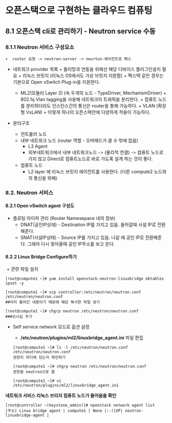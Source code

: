 # 오픈스택으로 구현하는 클라우드 컴퓨팅

## 8.1 오픈스택 cli로 관리하기 - Neutron service 수동 

### 8.1.1 Neutron 서비스 구성요소

	+  router 요청 -> neutron-server -> neurton-에이전트로 패스
 +  네트워크 provider 목록
    	+  물리망과 연동을 위해선 해당 디바이스 플러그인설치 필요
        	+  리눅스 브릿지 (리눅스 OS에서도 가상 브릿지 지원함)
            	+  팩스택 같은 경우는 기본으로 Open vSwitch Plug-in을 지원한다.
     +  ML2(모듈러 Layer 2)  (속 두개의 노드 - TypeDriver, MechanismDriver)
        	+  802.1q Vlan tagging을 사용해 네트워크의 트래픽을 분리한다.
           	+  컴퓨트 노드를 분리하더라도 인스턴스간의 통신은 router을 통해 가능하다.
                   	+  VLAN (확장형 VxLAN)
                 	+  이렇게 하나의 오픈스택안에 다양하게 적용이 가능하다.

+ 분리구조
  + 컨트롤러 노드
  + 내부 네트워크 노드 (router 역할 - 오버헤드가 클 수 밖에 없음)
    + L3 Agent
    + 외부네트워크에서 내부 네트워크노드 -> (물리적 연결) -> 컴퓨트 노드로 가지 않고 Direct로 컴퓨트노드로 바로 가도록 설계 하는 것이 좋다. 
  + 컴퓨트 노드
    + L2 layer 에 리눅스 브릿지 에이전트를 사용한다. (다른 compute2 노드와의 통신을 위해)	

### 8.2. Neutron 서비스

#### 8.2.1 Open vSwitch agent 구성도

+ 플로팅 아이피 관리 (Router Namesepace 내의 정보)
  + DNAT(공인IP상태) - Destination IP를 가지고 있음. 들어갈때 사설 IP로 전환해준다.
  + SNAT(사설IP상태) - Source IP를 가지고 있음. 나갈 때 공인 IP로 전환해준다. 그래야 다시 찾아올때 공인 IP주소를 보고 온다.

#### 8.2.2  Linux Bridge Configure하기

​	+ 관련 파일 설치

```
[root@compute1 ~]# yum install openstack-neutron-linuxbridge ebtables ipset -y

[root@compute1 ~]# scp controller:/etc/neutron/neutron.conf  /etc/neutron/neutron.conf
##이미 들어간 내용이기 때문에 해당 복사한 파일 넣기

[root@compute1 ~]# chgrp neutron /etc/neutron/neutron.conf
###오너십 주기
```

+ Self service network 모드로 옵션 설정

  + **/etc/neutron/plugins/ml2/linuxbridge_agent.ini** 파일 편집

  ```
  [root@compute1 ~]# ls -l /etc/neutron/neutron.conf  /etc/neutron/neutron.conf
  권한이 어디에 있는지 확인하기
  
  [root@compute1 ~]# chgrp neutron /etc/neutron/neutron.conf
  권한을 neutron으로 줌
  
  [root@compute1 ~]# vi /etc/neutron/plugins/ml2/linuxbridge_agent.ini
  ```

  

**네트워크 서비스 리눅스 브리지 컴퓨트 노드가 들어옴을 확인**

```
[root@controller ~(keystone_admin)]# openstack network agent list
|주소| Linux bridge agent | compute1 | None |:-)|UP| neutron-linuxbridge-agent |
```

